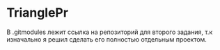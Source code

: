 # TrianglePr
В .gitmodules лежит ссылка на репозиторий для второго задания, т.к изначально я решил сделать его полностью отдельным проектом.
